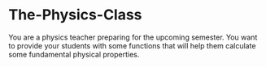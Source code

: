 # The-Physics-Class
You are a physics teacher preparing for the upcoming semester. You want to provide your students with some functions that will help them calculate some fundamental physical properties.
